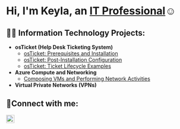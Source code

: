 <h1>Hi, I'm Keyla, an <a href="https://linkedin.com/in/keyla-mendez-67562826b/">IT Professional</a>☺</h1>

<h2>👨‍💻 Information Technology Projects:</h2>

- <b>osTicket (Help Desk Ticketing System)</b>
  - [osTicket: Prerequisites and Installation](https://github.com/Keyla-Mendez43/osticket-prereqs)
  - [osTicket: Post-Installation Configuration](https://github.com/Keyla-Mendez43/post-install-config)
  - [osTicket: Ticket Lifecycle Examples](https://github.com/Keyla-Mendez43/ticket-lifecycle)
- <b>Azure Compute and Networking</b>
  - [Composing VMs and Performing Network Activities](https://github.com/Keyla-Mendez43/Composing-VMs-and-Performing-Network-Activities)
- <b>Virtual Private Networks (VPNs)</b>

<h2>🤳Connect with me:</h2>

[<img align="left" alt="Josh | LinkedIn" width="22px" src="https://cdn.jsdelivr.net/npm/simple-icons@v3/icons/linkedin.svg" />][linkedin]

[linkedin]: https://linkedin.com/in/keyla-mendez-67562826b/
